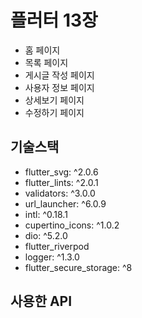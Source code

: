 # 플러터 13장

- 홈 페이지
- 목록 페이지
- 게시글 작성 페이지
- 사용자 정보 페이지
- 상세보기 페이지
- 수정하기 페이지

## 기술스택

- flutter_svg: ^2.0.6
- flutter_lints: ^2.0.1
- validators: ^3.0.0
- url_launcher: ^6.0.9
- intl: ^0.18.1
- cupertino_icons: ^1.0.2
- dio: ^5.2.0
- flutter_riverpod
- logger: ^1.3.0
- flutter_secure_storage: ^8

## 사용한 API
